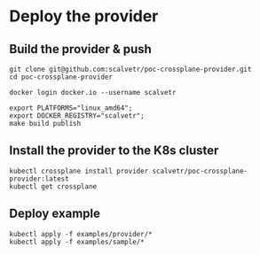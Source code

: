 # Deploy the provider

## Build the provider & push

```shell
git clone git@github.com:scalvetr/poc-crossplane-provider.git
cd poc-crossplane-provider

docker login docker.io --username scalvetr

export PLATFORMS="linux_amd64";
export DOCKER_REGISTRY="scalvetr";
make build publish
```

## Install the provider to the K8s cluster

```shell
kubectl crossplane install provider scalvetr/poc-crossplane-provider:latest
kubectl get crossplane
```

## Deploy example
```shell
kubectl apply -f examples/provider/*
kubectl apply -f examples/sample/*
```
